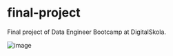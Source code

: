 # final-project
Final project of Data Engineer Bootcamp at DigitalSkola.

![image](https://drive.google.com/file/d/1SksKZauJabZPZcwjICPjNXBSDFulpwry/view?usp=share_link)
